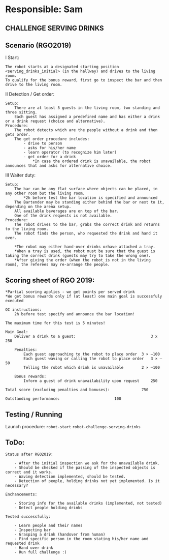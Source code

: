 # Responsible: Sam

## CHALLENGE SERVING DRINKS

## Scenario (RGO2019)

I Start:

    The robot starts at a designated starting position <serving_drinks_initial> (in the hallway) and drives to the living room.
    To qualify for the bonus reward, first go to inspect the bar and then drive to the living room.

II Detection / Get order:

    Setup:
        There are at least 5 guests in the living room, two standing and three sitting.
        Each guest has assigned a predefined name and has either a drink or a drink request (choice and alternative).
    Procedure:
        The robot detects which are the people without a drink and then gets order.
        The get order procedure includes:
            - drive to person
            - asks for his/her name
            - learn operator (to recognize him later)
            - get order for a drink
                *In case the ordered drink is unavailable, the robot announces that and asks for alternative choice.

III Waiter duty:

    Setup:
        The bar can be any flat surface where objects can be placed, in any other room but the living room.
            *2h before test the bar location is specified and announced
        The Bartender may be standing either behind the bar or next to it, depending on the arena setup.
        All available beverages are on top of the bar.  
        One of the drink requests is not available.
    Procedure:
        The robot drives to the bar, grabs the correct drink and returns to the living room.
        The robot finds the person, who requested the drink and hand it over.

        *The robot may either hand-over drinks orhave attached a tray.  
        *When a tray is used, the robot must be sure that the guest is taking the correct drink (guests may try to take the wrong one).
        *After giving the order (when the robot is not in the living room), the referees may re-arrange the people.


## Scoring sheet of RGO 2019:

	*Partial scoring applies - we get points per served drink
	*We get bonus rewards only if (at least) one main goal is successfuly executed

	OC instructions:
		2h before test specify and announce the bar location!

	The maximum time for this test is 5 minutes!

	Main Goal:
		Deliver a drink to a guest:	                                3 x 250
		
		Penalties:
			Each guest approaching to the robot to place order 	3 × –100
			Each guest waving or calling the robot to place order 	3 × –50
			Telling the robot which drink is unavailable 		2 × –100

		Bonus rewards:
			Inform a guest of drink unavailability upon request 	250

	Total score (excluding penalties and bonuses):				750

	Outstanding performance:						100


## Testing / Running

Launch procedure:
    ```
    robot-start
    ```
    ```
    robot-challenge-serving-drinks
    ```
    
## ToDo:

    Status after RGO2019:
    
        - After the initial inspection we ask for the unavailable drink.
        - Should be checked if the passing of the inspected objects is correct and it works.
        - Waving detection implemented, should be tested.
        - Detection of people, holding drinks not yet implemented. Is it necessary?

	Enchancements:

        - Storing info for the available drinks (implemented, not tested)
        - Detect people holding drinks

	Tested successfully:

        - Learn people and their names
        - Inspecting bar
        - Grasping a drink (handover from human)
        - Find specific person in the room stating his/her name and requested drink
        - Hand over drink
        - Run full challenge :)
